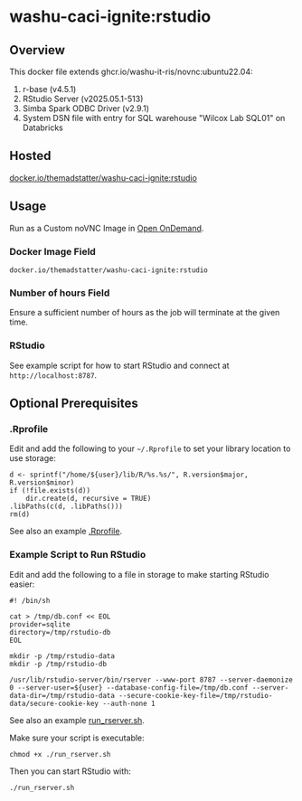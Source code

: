 # washu-caci-ignite:rstudio

## Overview

This docker file extends ghcr.io/washu-it-ris/novnc:ubuntu22.04:

1. r-base (v4.5.1)
2. RStudio Server (v2025.05.1-513)
3. Simba Spark ODBC Driver (v2.9.1)
4. System DSN file with entry for SQL warehouse "Wilcox Lab SQL01" on Databricks

## Hosted

[docker.io/themadstatter/washu-caci-ignite:rstudio](https://hub.docker.com/repository/docker/themadstatter/washu-caci-ignite/tags/rstudio)

## Usage

Run as a Custom noVNC Image in [Open OnDemand](https://ood.ris.wustl.edu/pun/sys/dashboard/batch_connect/sys/custom_novnc_image/session_contexts/new).

### Docker Image Field

```
docker.io/themadstatter/washu-caci-ignite:rstudio
```

### Number of hours Field

Ensure a sufficient number of hours as the job will terminate at the given time.

### RStudio

See example script for how to start RStudio and connect at `http://localhost:8787`.

## Optional Prerequisites

### .Rprofile

Edit and add the following to your `~/.Rprofile` to set your library location to use storage:

```
d <- sprintf("/home/${user}/lib/R/%s.%s/", R.version$major, R.version$minor)
if (!file.exists(d))
    dir.create(d, recursive = TRUE)
.libPaths(c(d, .libPaths()))
rm(d)
```

See also an example [.Rprofile](.Rprofile).

### Example Script to Run RStudio

Edit and add the following to a file in storage to make starting RStudio easier:

```
#! /bin/sh

cat > /tmp/db.conf << EOL
provider=sqlite
directory=/tmp/rstudio-db
EOL

mkdir -p /tmp/rstudio-data
mkdir -p /tmp/rstudio-db

/usr/lib/rstudio-server/bin/rserver --www-port 8787 --server-daemonize 0 --server-user=${user} --database-config-file=/tmp/db.conf --server-data-dir=/tmp/rstudio-data --secure-cookie-key-file=/tmp/rstudio-data/secure-cookie-key --auth-none 1
```

See also an example [run_rserver.sh](run_rserver.sh).

Make sure your script is executable:

```
chmod +x ./run_rserver.sh
```

Then you can start RStudio with:

```
./run_rserver.sh
```
